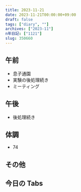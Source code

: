 ```yaml
---
title: 2023-11-21
date: 2023-11-21T00:00:00+09:00
draft: false
tags: ["diary", ""]
archives: ["2023-11"]
n年日記: ["1121"]
slug: 350660
---
```


## 午前

- 息子通園
- 実験の後処理続き
- ミーティング

## 午後

- 後処理続き

## 体調

- 74

## その他

## 今日の Tabs

